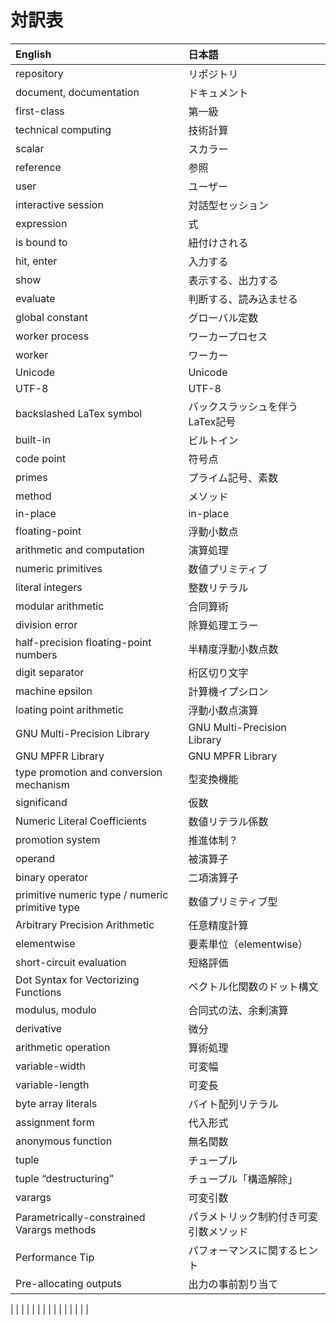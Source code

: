 # 対訳表

| English                               | 日本語
| :-----------------------------------  | :-------------
| repository                          | リポジトリ
| document, documentation               | ドキュメント
| first-class                           | 第一級
| technical computing                   | 技術計算
| scalar                                | スカラー
| reference                             | 参照
| user                                  | ユーザー
| interactive session                   | 対話型セッション
| expression                            | 式
| is bound to                           | 紐付けされる
| hit, enter                            | 入力する
| show                                  | 表示する、出力する
| evaluate                              | 判断する、読み込ませる
| global constant                       | グローバル定数
| worker process                        | ワーカープロセス
| worker                                | ワーカー
| Unicode                               | Unicode
| UTF-8                                 | UTF-8
| backslashed LaTex symbol              | バックスラッシュを伴うLaTex記号
| built-in                              | ビルトイン
| code point                            | 符号点
| primes                                | プライム記号、素数
| method                                | メソッド
| in-place                              | in-place
| floating-point                        | 浮動小数点
| arithmetic and computation            | 演算処理
| numeric primitives                    | 数値プリミティブ
| literal integers                      | 整数リテラル
| modular arithmetic                    | 合同算術
| division error                        | 除算処理エラー
| half-precision floating-point numbers | 半精度浮動小数点数
| digit separator                       | 桁区切り文字
| machine epsilon                       | 計算機イプシロン
| loating point arithmetic              | 浮動小数点演算
| GNU Multi-Precision Library           | GNU Multi-Precision Library
| GNU MPFR Library                      | GNU MPFR Library
| type promotion and conversion mechanism　| 型変換機能
| significand                           | 仮数
| Numeric Literal Coefficients          | 数値リテラル係数
| promotion system                      | 推進体制？
| operand                               | 被演算子
| binary operator                       | 二項演算子
| primitive numeric type / numeric primitive type                 | 数値プリミティブ型
| Arbitrary Precision Arithmetic        | 任意精度計算
| elementwise                           | 要素単位（elementwise）
| short-circuit evaluation              | 短絡評価
| Dot Syntax for Vectorizing Functions  | ベクトル化関数のドット構文
| modulus, modulo                       | 合同式の法、余剰演算
| derivative                            | 微分
| arithmetic operation                  | 算術処理
| variable-width                        | 可変幅
| variable-length                       | 可変長
| byte array literals                   | バイト配列リテラル
| assignment form                       | 代入形式
| anonymous function                    | 無名関数
| tuple                                 | チュープル
| tuple “destructuring”                 | チュープル「構造解除」
| varargs                               | 可変引数
| Parametrically-constrained Varargs methods         | パラメトリック制約付き可変引数メソッド
| Performance Tip                       | パフォーマンスに関するヒント
| Pre-allocating outputs                | 出力の事前割り当て
| 
| 
| 
| 
| 
| 
| 
| 
| 
| 
| 
| 
| 
| 
| 
